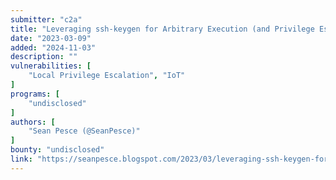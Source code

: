 ```yaml
---
submitter: "c2a"
title: "Leveraging ssh-keygen for Arbitrary Execution (and Privilege Escalation)"
date: "2023-03-09"
added: "2024-11-03"
description: ""
vulnerabilities: [
    "Local Privilege Escalation", "IoT"
]
programs: [
    "undisclosed"
]
authors: [
    "Sean Pesce (@SeanPesce)"
]
bounty: "undisclosed"
link: "https://seanpesce.blogspot.com/2023/03/leveraging-ssh-keygen-for-arbitrary.html"
---
```




